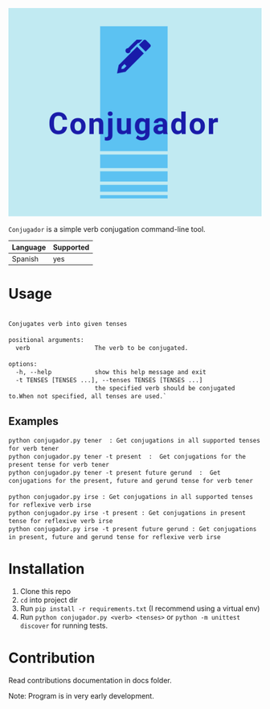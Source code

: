 ![logo](/docs/img/logo.png)

`Conjugador` is a simple verb conjugation command-line tool.

| Language | Supported |
|----------|-----------|
|Spanish   |  yes      |

# Usage
```usage: Conjugador [-h] [-t TENSES [TENSES ...]] verb

Conjugates verb into given tenses

positional arguments:
  verb                  The verb to be conjugated.

options:
  -h, --help            show this help message and exit
  -t TENSES [TENSES ...], --tenses TENSES [TENSES ...]
                        the specified verb should be conjugated to.When not specified, all tenses are used.`
```


## Examples
```
python conjugador.py tener  : Get conjugations in all supported tenses for verb tener
python conjugador.py tener -t present  :  Get conjugations for the present tense for verb tener
python conjugador.py tener -t present future gerund  :  Get conjugations for the present, future and gerund tense for verb tener

python conjugador.py irse : Get conjugations in all supported tenses for reflexive verb irse
python conjugador.py irse -t present : Get conjugations in present tense for reflexive verb irse
python conjugador.py irse -t present future gerund : Get conjugations in present, future and gerund tense for reflexive verb irse

```

# Installation
1. Clone this repo
2. `cd` into project dir
2. Run `pip install -r requirements.txt` (I recommend using a virtual env)
4. Run `python conjugador.py <verb> <tenses>` or `python -m unittest discover` for running tests.

# Contribution
Read contributions documentation in docs folder.

Note: Program is in very early development.
